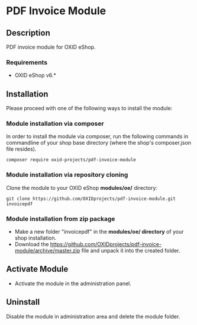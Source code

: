 # PDF Invoice Module

## Description

PDF invoice module for OXID eShop.

### Requirements

* OXID eShop v6.*

## Installation

Please proceed with one of the following ways to install the module:

### Module installation via composer

In order to install the module via composer, run the following commands in commandline of your shop base directory 
(where the shop's composer.json file resides).

```
composer require oxid-projects/pdf-invoice-module
```

### Module installation via repository cloning

Clone the module to your OXID eShop **modules/oe/** directory:
```
git clone https://github.com/OXIDprojects/pdf-invoice-module.git invoicepdf
```

### Module installation from zip package

* Make a new folder "invoicepdf" in the **modules/oe/ directory** of your shop installation. 
* Download the https://github.com/OXIDprojects/pdf-invoice-module/archive/master.zip file and unpack it into the created folder.

## Activate Module

- Activate the module in the administration panel.

## Uninstall

Disable the module in administration area and delete the module folder.

